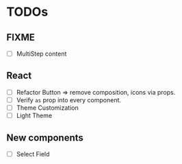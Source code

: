 # TODOs

## FIXME

- [ ] MultiStep content

## React

- [ ] Refactor Button => remove composition, icons via props.
- [ ] Verify `as` prop into every component.
- [ ] Theme Customization
- [ ] Light Theme

## New components

- [ ] Select Field

